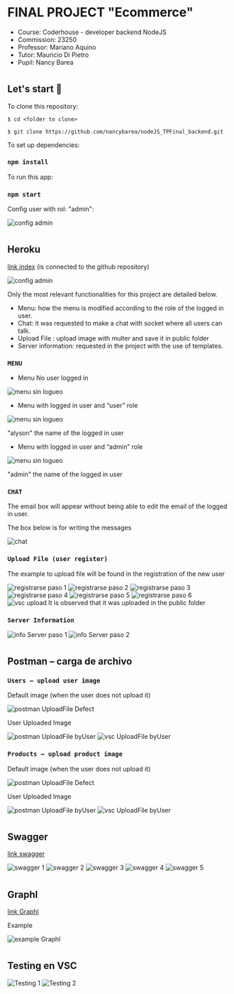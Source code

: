 # FINAL PROJECT  "Ecommerce"
- Course: Coderhouse - developer backend NodeJS
- Commission: 23250
- Professor: Mariano Aquino
- Tutor: Mauricio Di Pietro
- Pupil: Nancy Barea
#
## Let's start 🚀

To clone this repository:

```
$ cd <folder to clone>

$ git clone https://github.com/nancybarea/nodeJS_TPFinal_backend.git

```

To set up dependencies:
### `npm install`

To run this app:
### `npm start`

Config user with rol: "admin":

<img src='./readme/configAdmin.png' alt='config admin'/>

#
## Heroku
[link index](https://ecommerce-bac.herokuapp.com/web/)
(is connected to the github repository)

<img src='./readme/heroku.png' alt='config admin'/>


Only the most relevant functionalities for this project are detailed below.
- Menu: how the menu is modified according to the role of the logged in user.
- Chat: it was requested to make a chat with socket where all users can talk.
- Upload File : upload image with multer and save it in public folder
- Server information: requested in the project with the use of templates.

### `MENU`
- Menu No user logged in

<img src='./readme/heroku_menuLogin.png' alt='menu sin logueo'/>

- Menu with logged in user and “user” role

<img src='./readme/heroku_menuRolUsuario.png' alt='menu sin logueo'/>

"alyson" the name of the logged in user

- Menu with logged in user and “admin” role

<img src='./readme/heroku_menuRolAdmin.png' alt='menu sin logueo'/>

"admin" the name of the logged in user

### `CHAT`
The email box will appear without being able to edit the email of the logged in user.

The box below is for writing the messages

<img src='./readme/heroku_chat.png' alt='chat'/>

### `Upload File (user register)`
The example to upload file will be found in the registration of the new user

<img src='./readme/heroku_menuLogin.png' alt='registrarse paso 1'/>

<img src='./readme/heroku_linkRegistrase.png' alt='registrarse paso 2'/>

<img src='./readme/heroku_subirArchivo.png' alt='registrarse paso 3'/>

<img src='./readme/heroku_subirArchivo2.png' alt='registrarse paso 4'/>

<img src='./readme/heroku_subirArchivo3.png' alt='registrarse paso 5'/>

<img src='./readme/heroku_formRegistrarse.png' alt='registrarse paso 6'/>

<img src='./readme/vsc_uploadUser.png' alt='vsc upload'/>
It is observed that it was uploaded in the public folder


### `Server Information`

<img src='./readme/heroku_menuInfoServer.png' alt='info Server paso 1'/>

<img src='./readme/heroku_infoServer.png' alt='info Server paso 2'/>

#
## Postman – carga de archivo

### `Users – upload user image`

Default image (when the user does not upload it)

<img src='./readme/postman_userDefault.png' alt='postman UploadFile Defect'/>

User Uploaded Image

<img src='./readme/postman_userSelect.png' alt='postman UploadFile byUser'/>

<img src='./readme/vsc_uploadUserOfPostman.png' alt='vsc UploadFile byUser'/>


### `Products – upload product image`

Default image (when the user does not upload it)

<img src='./readme/postman_productDefault.png' alt='postman UploadFile Defect'/>

User Uploaded Image

<img src='./readme/postman_productSelect.png' alt='postman UploadFile byUser'/>

<img src='./readme/vsc_uploadProductOfPostman.png' alt='vsc UploadFile byUser'/>

#
## Swagger

[link swagger](https://ecommerce-bac.herokuapp.com/api/docs/)

<img src='./readme/swagger1.png' alt='swagger 1'/>

<img src='./readme/swagger2.png' alt='swagger 2'/>

<img src='./readme/swagger3.png' alt='swagger 3'/>

<img src='./readme/swagger4.png' alt='swagger 4'/>

<img src='./readme/swagger5.png' alt='swagger 5'/>

#
## Graphl

[link Graphl](https://ecommerce-bac.herokuapp.com/graphql)

Example 

<img src='./readme/graphql.png' alt='example Graphl'/>

#
## Testing en VSC

<img src='./readme/vsc_ejecucionTest.png' alt='Testing 1'/>

<img src='./readme/vsc_ejecucionTest2.png' alt='Testing 2'/>



